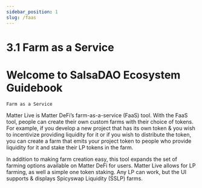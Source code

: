 ```yaml
---
sidebar_position: 1
slug: /faas
---
```


# 3.1 Farm as a Service

# Welcome to SalsaDAO Ecosystem Guidebook

    Farm as a Service

Matter Live is Matter DeFi’s farm-as-a-service (FaaS) tool. With the FaaS tool, people can create their own custom farms with their choice of tokens. For example, if you develop a new project that has its own token & you wish to incentivize providing liquidity for it or if you wish to distribute the token, you can create a farm that emits your project token to people who provide liquidity for it and stake their LP tokens in the farm. 

In addition to making farm creation easy, this tool expands the set of farming options available on Matter DeFi for users. Matter Live allows for LP farming, as well a simple one token staking. Any LP can work, but the UI supports & displays Spicyswap Liquidity (SSLP) farms.
